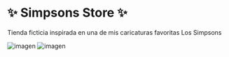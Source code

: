 # ✨ Simpsons Store ✨

Tienda ficticia inspirada en una de mis caricaturas favoritas Los Simpsons

![imagen](https://github.com/jacquelineroballo/simpsons-store/assets/30833076/43c2fa19-e196-4459-9f6b-2e652adc176e) ![imagen](https://github.com/jacquelineroballo/simpsons-store/assets/30833076/c640db74-bf72-4cb4-8b9d-c3987adedeeb)



